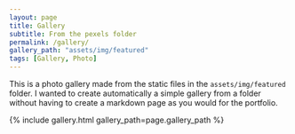 ```yaml
---
layout: page
title: Gallery
subtitle: From the pexels folder
permalink: /gallery/
gallery_path: "assets/img/featured"
tags: [Gallery, Photo]
---
```


This is a photo gallery made from the static files in the `assets/img/featured` folder. 
I wanted to create automatically a simple gallery from a folder without having to create a markdown page as you would for the portfolio.

{% include gallery.html gallery_path=page.gallery_path %}
